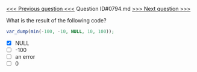 [<<< Previous question <<<](0793.md)  Question ID#0794.md  [>>> Next question >>>](0795.md) 

What is the result of the following code?


```php
var_dump(min(-100, -10, NULL, 10, 100));
```

- [x] NULL
- [ ] -100
- [ ] an error
- [ ] 0
